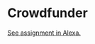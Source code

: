 # Crowdfunder

[See assignment in Alexa.](https://alexa.bitmaker.co/wdi/may-2017/assignments/2393/latest)
